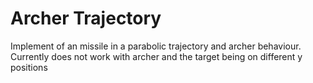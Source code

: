 # Archer Trajectory
Implement of an missile in a parabolic trajectory and archer behaviour. 
Currently does not work with archer and the target being on different y positions
